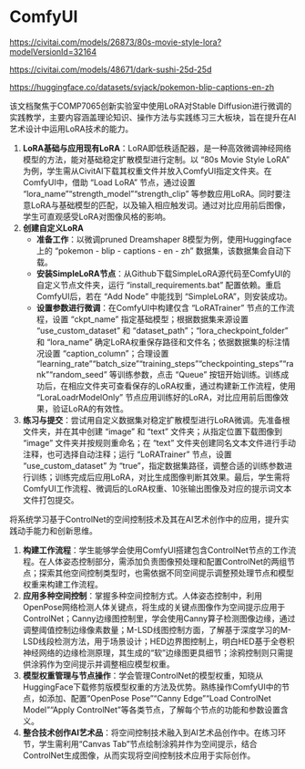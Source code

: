 # ComfyUI

https://civitai.com/models/26873/80s-movie-style-lora?modelVersionId=32164

https://civitai.com/models/48671/dark-sushi-25d-25d

https://huggingface.co/datasets/svjack/pokemon-blip-captions-en-zh



该文档聚焦于COMP7065创新实验室中使用LoRA对Stable Diffusion进行微调的实践教学，主要内容涵盖理论知识、操作方法与实践练习三大板块，旨在提升在AI艺术设计中运用LoRA技术的能力。
1. **LoRA基础与应用现有LoRA**：LoRA即低秩适配器，是一种高效微调神经网络模型的方法，能对基础稳定扩散模型进行定制。以 “80s Movie Style LoRA” 为例，学生需从CivitAI下载其权重文件并放入ComfyUI指定文件夹。在ComfyUI中，借助 “Load LoRA” 节点，通过设置 “lora_name”“strength_model”“strength_clip” 等参数应用LoRA。同时要注意LoRA与基础模型的匹配，以及输入相应触发词。通过对比应用前后图像，学生可直观感受LoRA对图像风格的影响。
2. **创建自定义LoRA**
    - **准备工作**：以微调pruned Dreamshaper 8模型为例，使用Huggingface上的 “pokemon - blip - captions - en - zh” 数据集，该数据集会自动下载。
    - **安装SimpleLoRA节点**：从Github下载SimpleLoRA源代码至ComfyUI的自定义节点文件夹，运行 “install_requirements.bat” 配置依赖。重启ComfyUI后，若在 “Add Node” 中能找到 “SimpleLoRA”，则安装成功。
    - **设置参数进行微调**：在ComfyUI中构建仅含 “LoRATrainer” 节点的工作流程，设置 “ckpt_name” 指定基础模型；根据数据集来源设置 “use_custom_dataset” 和 “dataset_path”；“lora_checkpoint_folder” 和 “lora_name” 确定LoRA权重保存路径和文件名；依据数据集的标注情况设置 “caption_column”；合理设置 “learning_rate”“batch_size”“training_steps”“checkpointing_steps”“rank”“random_seed” 等训练参数，点击 “Queue” 按钮开始训练。训练成功后，在相应文件夹可查看保存的LoRA权重，通过构建新工作流程，使用 “LoraLoadrModelOnly” 节点应用训练好的LoRA，对比应用前后图像效果，验证LoRA的有效性。
3. **练习与提交**：尝试用自定义数据集对稳定扩散模型进行LoRA微调。先准备根文件夹，并在其中创建 “image” 和 “text” 文件夹；从指定位置下载图像到 “image” 文件夹并按规则重命名；在 “text” 文件夹创建同名文本文件进行手动注释，也可选择自动注释；运行 “LoRATrainer” 节点，设置 “use_custom_dataset” 为 “true”，指定数据集路径，调整合适的训练参数进行训练；训练完成后应用LoRA，对比生成图像判断其效果。最后，学生需将ComfyUI工作流程、微调后的LoRA权重、10张输出图像及对应的提示词文本文件打包提交。 


将系统学习基于ControlNet的空间控制技术及其在AI艺术创作中的应用，提升实践动手能力和创新思维。
1. **构建工作流程**：学生能够学会使用ComfyUI搭建包含ControlNet节点的工作流程。在人体姿态控制部分，需添加负责图像预处理和配置ControlNet的两组节点；探索其他空间控制类型时，也需依据不同空间提示调整预处理节点和模型权重来构建工作流程。
2. **应用多种空间控制**：掌握多种空间控制方式。人体姿态控制中，利用OpenPose网络检测人体关键点，将生成的关键点图像作为空间提示应用于ControlNet；Canny边缘图控制里，学会使用Canny算子检测图像边缘，通过调整阈值控制边缘像素数量；M-LSD线图控制方面，了解基于深度学习的M-LSD线段检测方法，用于场景设计；HED边界图控制上，明白HED基于全卷积神经网络的边缘检测原理，其生成的“软”边缘图更具细节；涂鸦控制则只需提供涂鸦作为空间提示并调整相应模型权重。
3. **模型权重管理与节点操作**：学会管理ControlNet的模型权重，知晓从HuggingFace下载修剪版模型权重的方法及优势。熟练操作ComfyUI中的节点，如添加、配置“OpenPose Pose”“Canny Edge”“Load ControlNet Model”“Apply ControlNet”等各类节点，了解每个节点的功能和参数设置含义。
4. **整合技术创作AI艺术品**：将空间控制技术融入到AI艺术品创作中。在练习环节，学生需利用“Canvas Tab”节点绘制涂鸦并作为空间提示，结合ControlNet生成图像，从而实现将空间控制技术应用于实际创作。 
